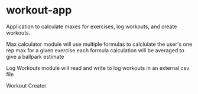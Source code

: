 # workout-app
Application to calculate maxes for exercises, log workouts, and create workouts.

Max calculator
  module will use multiple formulas to calclulate the user's one rep max for a given exercise
  each formula calculation will be averaged to give a ballpark estimate
  
Log Workouts
  module will read and write to log workouts in an external csv file
  
Workout Creater
  
  
